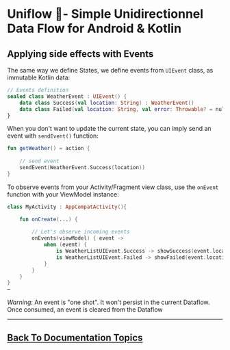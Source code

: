 
# Uniflow 🦄- Simple Unidirectionnel Data Flow for Android & Kotlin

## Applying side effects with Events

The same way we define States, we define events from `UIEvent` class, as immutable Kotlin data:

```kotlin
// Events definition
sealed class WeatherEvent : UIEvent() {
    data class Success(val location: String) : WeatherEvent()
    data class Failed(val location: String, val error: Throwable? = null) : WeatherEvent()
}
```

When you don't want to update the current state, you can imply send an event with `sendEvent()` function:

```kotlin
fun getWeather() = action {
    
    // send event
    sendEvent(WeatherEvent.Success(location))
}
```

To observe events from your Activity/Fragment view class, use the  `onEvent` function with your ViewModel instance:

```kotlin
class MyActivity : AppCompatActivity(){

    fun onCreate(...) {
        
        // Let's observe incoming events
        onEvents(viewModel) { event ->
            when (event) {
                is WeatherListUIEvent.Success -> showSuccess(event.location)
                is WeatherListUIEvent.Failed -> showFailed(event.location, event.error)
            }
        }
    }
}
—
```

_Warning_: An event is "one shot". It won't persist in the current Dataflow. Once consumed, an event is cleared from the Dataflow 

----

## [Back To Documentation Topics](../README.md#getting-started--documentation-)



